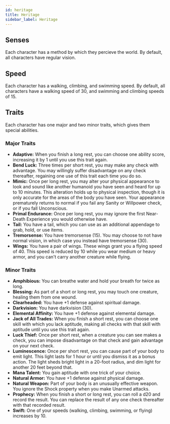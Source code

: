 ```yaml
---
id: heritage
title: Heritage
sidebar_label: Heritage
---
```


## Senses

Each character has a method by which they percieve the world. By default, all characters have regular vision.

## Speed

Each character has a walking, climbing, and swimming speed. By default, all characters have a walking speed of 30, and swimming and climbing speeds of 15.

## Traits

Each character has one major and two minor traits, which gives them special abilities.

### Major Traits

- **Adaptive:** When you finish a long rest, you can choose one ability score, increasing it by 1 until you use this trait again.
- **Bend Luck:** Three times per short rest, you may make any check with advantage. You may willingly suffer disadvantage on any check thereafter, regaining one use of this trait each time you do so.
- **Mimic:** Once per long rest, you may alter your physical appearance to look and sound like another humanoid you have seen and heard for up to 10 minutes. This alteration holds up to physical inspection, though it is only accurate for the areas of the body you have seen. Your appearance prematurely returns to normal if you fail any Sanity or Willpower check, or if you fall Unconscious.
- **Primal Endurance:** Once per long rest, you may ignore the first Near-Death Experience you would otherwise have.
- **Tail:** You have a tail, which you can use as an additional appendage to grab, hold, or use items.
- **Tremorsense:** You have tremorsense (15). You may choose to not have normal vision, in which case you instead have tremorsense (30).
- **Wings:** You have a pair of wings. These wings grant you a flying speed of 40. This speed is reduced by 10 while you wear medium or heavy armor, and you can't carry another creature while flying.

### Minor Traits

- **Amphibious:** You can breathe water and hold your breath for twice as long.
- **Blessing:** As part of a short or long rest, you may touch one creature, healing them from one wound.
- **Clearheaded:** You have +1 defense against spiritual damage.
- **Darkvision:** You have darkvision (30).
- **Elemental Affinity:** You have +1 defense against elemental damage.
- **Jack of All Trades:** When you finish a short rest, you can choose one skill with which you lack aptitude, making all checks with that skill with aptitude until you use this trait again.
- **Luck Thief:** Once per short rest, when a creature you can see makes a check, you can impose disadvantage on that check and gain advantage on your next check.
- **Luminescence:** Once per short rest, you can cause part of your body to emit light. This light lasts for 1 hour or until you dismiss it as a bonus action. The light sheds bright light in a 20-foot radius, and dim light for another 20 feet beyond that.
- **Mana Talent:** You gain aptitude with one trick of your choice.
- **Natural Armor:** You have +1 defense against physical damage.
- **Natural Weapon:** Part of your body is an unusually effective weapon. You ignore the Shock property when you make Unarmed attacks.
- **Prophecy:** When you finish a short or long rest, you can roll a d20 and record the result. You can replace the result of any one check thereafter with that recorded result.
- **Swift:** One of your speeds (walking, climbing, swimming, or flying) increases by 10.